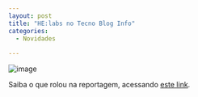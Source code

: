 ```yaml
---
layout: post
title: "HE:labs no Tecno Blog Info"
categories:
  - Novidades
     
---
```


![image](/blog/images/posts/2012-10-29/tecnoblog.jpg)

Saiba o que rolou na reportagem, acessando [este link](http://fusoesaquisicoes.blogspot.com.br/2012/10/helabs-compra-empresa-de-londrina.html).